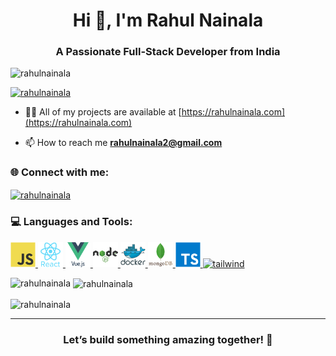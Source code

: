 <h1 align="center">Hi 👋, I'm Rahul Nainala</h1>
<h3 align="center">A Passionate Full-Stack Developer from India</h3>

<p align="left"> <img src="https://komarev.com/ghpvc/?username=rahulnainala&label=Profile%20views&color=0e75b6&style=flat" alt="rahulnainala" /> </p>

<p align="left"> 
  <a href="https://github.com/ryo-ma/github-profile-trophy">
    <img src="https://github-profile-trophy.vercel.app/?username=rahulnainala&margin-w=15&margin-h=15" alt="rahulnainala" />
  </a> 
</p>

- 👨‍💻 All of my projects are available at [https://rahulnainala.com](https://rahulnainala.com)  

- 📫 How to reach me **rahulnainala2@gmail.com**  

<h3 align="left">🌐 Connect with me:</h3>  
<p align="left">
  <a href="https://linkedin.com/in/rahulnainala" target="blank">
    <img align="center" src="https://raw.githubusercontent.com/rahuldkjain/github-profile-readme-generator/master/src/images/icons/Social/linked-in-alt.svg" alt="rahulnainala" height="30" width="40" />
  </a>
</p>  

<h3 align="left">💻 Languages and Tools:</h3>  
<p align="left"> 
  <a href="https://developer.mozilla.org/en-US/docs/Web/JavaScript" target="_blank" rel="noreferrer">
    <img src="https://raw.githubusercontent.com/devicons/devicon/master/icons/javascript/javascript-original.svg" alt="javascript" width="40" height="40"/> 
  </a> 
  <a href="https://reactjs.org/" target="_blank" rel="noreferrer"> 
    <img src="https://raw.githubusercontent.com/devicons/devicon/master/icons/react/react-original-wordmark.svg" alt="react" width="40" height="40"/> 
  </a>
  <a href="https://vuejs.org/" target="_blank" rel="noreferrer"> 
    <img src="https://raw.githubusercontent.com/devicons/devicon/master/icons/vuejs/vuejs-original-wordmark.svg" alt="vue" width="40" height="40"/> 
  </a> 
  <a href="https://nodejs.org" target="_blank" rel="noreferrer"> 
    <img src="https://raw.githubusercontent.com/devicons/devicon/master/icons/nodejs/nodejs-original-wordmark.svg" alt="nodejs" width="40" height="40"/> 
  </a> 
  <a href="https://www.docker.com/" target="_blank" rel="noreferrer"> 
    <img src="https://raw.githubusercontent.com/devicons/devicon/master/icons/docker/docker-original-wordmark.svg" alt="docker" width="40" height="40"/> 
  </a> 
  <a href="https://www.mongodb.com/" target="_blank" rel="noreferrer"> 
    <img src="https://raw.githubusercontent.com/devicons/devicon/master/icons/mongodb/mongodb-original-wordmark.svg" alt="mongodb" width="40" height="40"/> 
  </a> 
  <a href="https://www.typescriptlang.org/" target="_blank" rel="noreferrer"> 
    <img src="https://raw.githubusercontent.com/devicons/devicon/master/icons/typescript/typescript-original.svg" alt="typescript" width="40" height="40"/> 
  </a>
  <a href="https://tailwindcss.com/" target="_blank" rel="noreferrer">
    <img src="https://www.vectorlogo.zone/logos/tailwindcss/tailwindcss-icon.svg" alt="tailwind" width="40" height="40"/>
  </a>
</p>  

<p><img align="left" src="https://github-readme-stats.vercel.app/api/top-langs?username=rahulnainala&show_icons=true&locale=en&layout=compact" alt="rahulnainala" /></p>  

<p>&nbsp;<img align="center" src="https://github-readme-stats.vercel.app/api?username=rahulnainala&show_icons=true&locale=en" alt="rahulnainala" /></p>  

<p><img align="center" src="https://github-readme-streak-stats.herokuapp.com/?user=rahulnainala&" alt="rahulnainala" /></p>  

---

<h3 align="center">Let’s build something amazing together! 🚀</h3>
